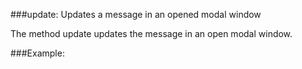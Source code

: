 
###update: Updates a message in an opened modal window

The method update updates the message in an open modal window.

###Example:
